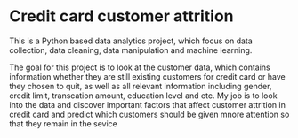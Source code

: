 # Credit card customer attrition
<p> This is a Python based data analytics project, which focus on data collection, data cleaning, data manipulation and machine learning. </p>
<p> The goal for this project is to look at the customer data, which contains information whether they are still existing customers for credit card or have they chosen to quit, as well as all relevant information including gender, credit limit, transcation amount, education level and etc. My job is to look into the data and discover important factors that affect customer attrition in credit card and predict which customers should be given mnore attention so that they remain in the sevice </p>

 
